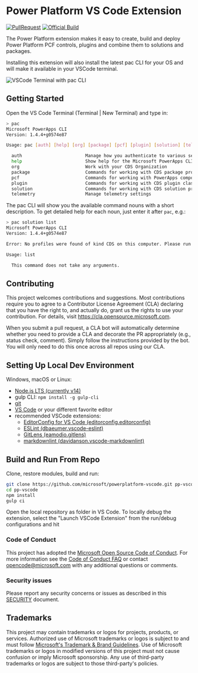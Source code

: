 # Power Platform VS Code Extension

[![PullRequest](https://github.com/microsoft/powerplatform-vscode/workflows/PullRequest/badge.svg)](https://github.com/microsoft/powerplatform-vscode/actions?query=workflow%3APullRequest)
[![Official Build](https://dev.azure.com/dynamicscrm/OneCRM/_apis/build/status/DPX-Tools/powerplatform-vscode%20Official%20Build?branchName=release/stable)](https://dev.azure.com/dynamicscrm/OneCRM/_build/latest?definitionId=12152)

The Power Platform extension makes it easy to create, build and deploy Power Platform PCF controls, plugins and combine them to solutions and packages.

Installing this extension will also install the latest pac CLI for your OS and will make it available in your VSCode terminal.

![VSCode Terminal with pac CLI](assets\pac-CLI-in-terminal.png)

## Getting Started

Open the VS Code Terminal (Terminal | New Terminal) and type in:

```bash
> pac
Microsoft PowerApps CLI
Version: 1.4.4+g0574e87

Usage: pac [auth] [help] [org] [package] [pcf] [plugin] [solution] [telemetry]

  auth                        Manage how you authenticate to various services
  help                        Show help for the Microsoft PowerApps CLI
  org                         Work with your CDS Organization
  package                     Commands for working with CDS package projects
  pcf                         Commands for working with PowerApps component framework projects
  plugin                      Commands for working with CDS plugin class library
  solution                    Commands for working with CDS solution projects
  telemetry                   Manage telemetry settings
```

The pac CLI will show you the available command nouns with a short description. To get detailed help for each noun, just enter it after ```pac```, e.g.:

```bash
> pac solution list
Microsoft PowerApps CLI
Version: 1.4.4+g0574e87

Error: No profiles were found of kind CDS on this computer. Please run 'pac auth create --kind CDS' to create one.

Usage: list

  This command does not take any arguments.
```

## Contributing

This project welcomes contributions and suggestions.  Most contributions require you to agree to a
Contributor License Agreement (CLA) declaring that you have the right to, and actually do, grant us
the rights to use your contribution. For details, visit <https://cla.opensource.microsoft.com>.

When you submit a pull request, a CLA bot will automatically determine whether you need to provide
a CLA and decorate the PR appropriately (e.g., status check, comment). Simply follow the instructions
provided by the bot. You will only need to do this once across all repos using our CLA.

## Setting Up Local Dev Environment

Windows, macOS or Linux:

- [Node.js LTS (currently v14)](https://nodejs.org/en/download/)
- gulp CLI: ```npm install -g gulp-cli```
- [git](https://git-scm.com/downloads)
- [VS Code](https://code.visualstudio.com/Download) or your different favorite editor
- recommended VSCode extensions:
  - [EditorConfig for VS Code (editorconfig.editorconfig)](https://github.com/editorconfig/editorconfig-vscode)
  - [ESLint (dbaeumer.vscode-eslint)](https://github.com/Microsoft/vscode-eslint)
  - [GitLens (eamodio.gitlens)](https://github.com/eamodio/vscode-gitlens)
  - [markdownlint (davidanson.vscode-markdownlint)](https://github.com/DavidAnson/vscode-markdownlint)

## Build and Run From Repo

Clone, restore modules, build and run:

```bash
git clone https://github.com/microsoft/powerplatform-vscode.git pp-vscode
cd pp-vscode
npm install
gulp ci
```

Open the local repository as folder in VS Code. To locally debug the extension, select the "Launch VSCode Extension" from the run/debug configurations and hit <F5>

### Code of Conduct

This project has adopted the [Microsoft Open Source Code of Conduct](https://opensource.microsoft.com/codeofconduct/).
For more information see the [Code of Conduct FAQ](https://opensource.microsoft.com/codeofconduct/faq/) or
contact [opencode@microsoft.com](mailto:opencode@microsoft.com) with any additional questions or comments.

### Security issues

Please report any security concerns or issues as described in this [SECURITY](SECURITY.md) document.

## Trademarks

This project may contain trademarks or logos for projects, products, or services. Authorized use of Microsoft
trademarks or logos is subject to and must follow [Microsoft's Trademark & Brand Guidelines](https://www.microsoft.com/en-us/legal/intellectualproperty/trademarks/usage/general).
Use of Microsoft trademarks or logos in modified versions of this project
must not cause confusion or imply Microsoft sponsorship.
Any use of third-party trademarks or logos are subject to those third-party's policies.
